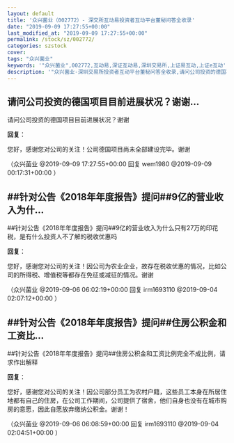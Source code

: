 ```yaml
---
layout: default
title: '众兴菌业（002772）- 深交所互动易投资者互动平台董秘问答全收录'
date: "2019-09-09 17:27:55+00:00"
last_modified_at: "2019-09-09 17:27:55+00:00"
permalink: /stock/sz/002772/
categories: szstock
cover: 
tags: "众兴菌业"
keywords: '"众兴菌业",002772,互动易,深证互动易,深圳交易所,上证易互动,上证e互动'
description: '"众兴菌业-深圳交易所投资者互动平台董秘问答全收录,请问公司投资的德国项目目前进展状况？谢谢"'
---
```


## 请问公司投资的德国项目目前进展状况？谢谢...

请问公司投资的德国项目目前进展状况？谢谢

**回复**：

您好，感谢您对公司的关注！公司德国项目尚未全部建设完毕。谢谢 

（众兴菌业  @2019-09-09 17:27:55+00:00 回复 wem1980  @2019-09-09 00:17:31+00:00 ）

## ##针对公告《2018年年度报告》提问##9亿的营业收入为什...

##针对公告《2018年年度报告》提问##9亿的营业收入为什么只有27万的印花税，是有什么投资人不了解的税收优惠吗

**回复**：

您好，感谢您对公司的关注！因公司为农业企业，故存在税收优惠的情况，比如公司的所得税、增值税等都存在免征或减征的情况。谢谢 

（众兴菌业  @2019-09-06 06:02:19+00:00 回复 irm1693110  @2019-09-04 02:07:12+00:00 ）

## ##针对公告《2018年年度报告》提问##住房公积金和工资比...

##针对公告《2018年年度报告》提问##住房公积金和工资比例完全不成比例，请求作出解释

**回复**：

您好，感谢您对公司的关注！因公司部分员工为农村户籍，这些员工本身在所居住地都有自己的住房，在公司工作期间，公司提供了宿舍，他们自身也没有在城市购房的意愿，因此自愿放弃缴纳公积金。谢谢！ 

（众兴菌业  @2019-09-06 06:08:59+00:00 回复 irm1693110  @2019-09-04 02:04:51+00:00 ）

